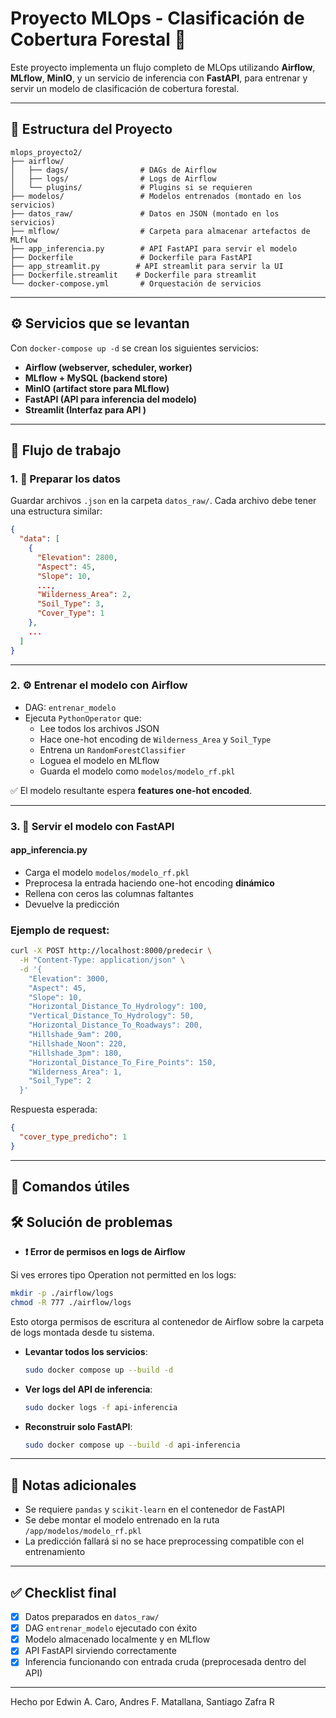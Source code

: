 # Proyecto MLOps - Clasificación de Cobertura Forestal 🌲

Este proyecto implementa un flujo completo de MLOps utilizando **Airflow**, **MLflow**, **MinIO**, y un servicio de inferencia con **FastAPI**, para entrenar y servir un modelo de clasificación de cobertura forestal.

---

## 📁 Estructura del Proyecto
```
mlops_proyecto2/
├── airflow/
│   ├── dags/                # DAGs de Airflow
│   ├── logs/                # Logs de Airflow
│   └── plugins/             # Plugins si se requieren
├── modelos/                 # Modelos entrenados (montado en los servicios)
├── datos_raw/               # Datos en JSON (montado en los servicios)
├── mlflow/                  # Carpeta para almacenar artefactos de MLflow
├── app_inferencia.py        # API FastAPI para servir el modelo
├── Dockerfile               # Dockerfile para FastAPI
├── app_streamlit.py        # API streamlit para servir la UI
├── Dockerfile.streamlit    # Dockerfile para streamlit
└── docker-compose.yml       # Orquestación de servicios
```

---

## ⚙️ Servicios que se levantan

Con `docker-compose up -d` se crean los siguientes servicios:

- **Airflow (webserver, scheduler, worker)**
- **MLflow + MySQL (backend store)**
- **MinIO (artifact store para MLflow)**
- **FastAPI (API para inferencia del modelo)**
- **Streamlit (Interfaz para API )**

---

## 🚀 Flujo de trabajo

### 1. 🧪 Preparar los datos

Guardar archivos `.json` en la carpeta `datos_raw/`. Cada archivo debe tener una estructura similar:
```json
{
  "data": [
    {
      "Elevation": 2800,
      "Aspect": 45,
      "Slope": 10,
      ...,
      "Wilderness_Area": 2,
      "Soil_Type": 3,
      "Cover_Type": 1
    },
    ...
  ]
}
```

---

### 2. ⚙️ Entrenar el modelo con Airflow

- DAG: `entrenar_modelo`
- Ejecuta `PythonOperator` que:
  - Lee todos los archivos JSON
  - Hace one-hot encoding de `Wilderness_Area` y `Soil_Type`
  - Entrena un `RandomForestClassifier`
  - Loguea el modelo en MLflow
  - Guarda el modelo como `modelos/modelo_rf.pkl`

✅ El modelo resultante espera **features one-hot encoded**.

---

### 3. 🔮 Servir el modelo con FastAPI

#### app_inferencia.py
- Carga el modelo `modelos/modelo_rf.pkl`
- Preprocesa la entrada haciendo one-hot encoding **dinámico**
- Rellena con ceros las columnas faltantes
- Devuelve la predicción

### Ejemplo de request:
```bash
curl -X POST http://localhost:8000/predecir \
  -H "Content-Type: application/json" \
  -d '{
    "Elevation": 3000,
    "Aspect": 45,
    "Slope": 10,
    "Horizontal_Distance_To_Hydrology": 100,
    "Vertical_Distance_To_Hydrology": 50,
    "Horizontal_Distance_To_Roadways": 200,
    "Hillshade_9am": 200,
    "Hillshade_Noon": 220,
    "Hillshade_3pm": 180,
    "Horizontal_Distance_To_Fire_Points": 150,
    "Wilderness_Area": 1,
    "Soil_Type": 2
  }'
```

Respuesta esperada:
```json
{
  "cover_type_predicho": 1
}
```

---

## 🐳 Comandos útiles
## 🛠️ Solución de problemas

- **❗ Error de permisos en logs de Airflow**

Si ves errores tipo Operation not permitted en los logs:
  ```bash
  mkdir -p ./airflow/logs
  chmod -R 777 ./airflow/logs
  ```
Esto otorga permisos de escritura al contenedor de Airflow sobre la carpeta de logs montada desde tu sistema.

- **Levantar todos los servicios**:
  ```bash
  sudo docker compose up --build -d
  ```

- **Ver logs del API de inferencia**:
  ```bash
  sudo docker logs -f api-inferencia
  ```

- **Reconstruir solo FastAPI**:
  ```bash
  sudo docker compose up --build -d api-inferencia
  ```
---

## 📌 Notas adicionales

- Se requiere `pandas` y `scikit-learn` en el contenedor de FastAPI
- Se debe montar el modelo entrenado en la ruta `/app/modelos/modelo_rf.pkl`
- La predicción fallará si no se hace preprocessing compatible con el entrenamiento

---

## ✅ Checklist final

- [x] Datos preparados en `datos_raw/`
- [x] DAG `entrenar_modelo` ejecutado con éxito
- [x] Modelo almacenado localmente y en MLflow
- [x] API FastAPI sirviendo correctamente
- [x] Inferencia funcionando con entrada cruda (preprocesada dentro del API)

---

Hecho por Edwin A. Caro, Andres F. Matallana, Santiago Zafra R
